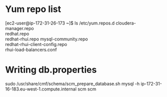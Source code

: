 # Yum repo list
[ec2-user@ip-172-31-26-173 ~]$ ls /etc/yum.repos.d
cloudera-manager.repo  
redhat.repo                     
redhat-rhui.repo
mysql-community.repo   
redhat-rhui-client-config.repo  
rhui-load-balancers.conf

# Writing db.properties
sudo /usr/share/cmf/schema/scm_prepare_database.sh mysql -h ip-172-31-16-183.eu-west-1.compute.internal scm scm 
